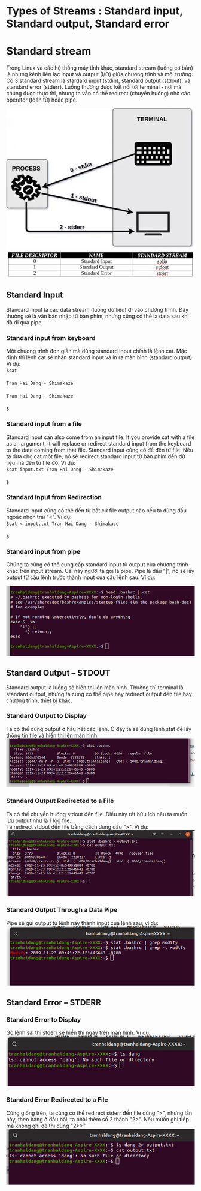 ﻿#  Types of Streams : Standard input, Standard output, Standard error

# Standard stream

Trong Linux và các hệ thống máy tính khác, standard stream (luồng cơ bản) là nhưng kênh liên lạc input và output (I/O) giữa chương trình và môi trường. Có 3 standard stream là stardard input (stdin), standard output (stdout), và standard error (stderr). Luồng thường được kết nối tới terminal - nơi mà chúng được thực thi, nhưng ta vẫn có thể redirect (chuyển hướng) nhờ các operator (toán tử) hoặc pipe.

<img src = "../../Images/I. Working_On_The_Command_Line/4. Types of Streams : Standard input,Standard output, Standard error/Anh_1.jpg">
<img src = "../../Images/I. Working_On_The_Command_Line/4. Types of Streams : Standard input,Standard output, Standard error/stream-fd-table.png">

## Standard Input

Standard input là các data stream (luồng dữ liệu) đi vào chương trình. Đây thường sẽ là văn bản nhập từ bàn phím, nhưng cũng có thể là data sau khi đã đi qua pipe.

### Standard input from keyboard

Một chương trình đơn giản mà dùng standard input chính là lệnh cat. Mặc định thì lệnh cat sẽ nhận standard input và in ra màn hình (standard output).  
Ví dụ:  
<code>$cat  
Tran Hai Dang - Shimakaze  
Tran Hai Dang - Shimakaze  
$</code>  

### Standard input from a file
Standard input can also come from an input file. If you provide cat with a file as an argument, it will replace or redirect standard input from the keyboard to the data coming from that file.
Standard input cũng có để đến từ file. Nếu ta đưa cho cat một file, nó sẽ redirect standard input từ bàn phím đến dữ liệu mà đến từ file đó. Ví dụ:  
<code>$cat  input.txt
Tran Hai Dang - Shimakaze   
$</code>  

### Standard Input from Redirection
Standard Input cũng có thể đến từ bất cứ file output nào nếu ta dùng dấu ngoặc nhọn trái "<". Ví dụ:  
<code>$cat < input.txt
Tran Hai Dang - Shimakaze   
$</code>  

### Standard input from pipe

Chúng ta cũng có thể cung cấp standard input từ output của chương trình khác trên input stream. Cái này người ta gọi là pipe. Pipe là dấu "|", nó sẽ lấy output từ câu lệnh trước thành input của câu lệnh sau. Ví dụ:  

<img src = "../../Images/I. Working_On_The_Command_Line/4. Types of Streams : Standard input,Standard output, Standard error/Anh_2.png">

## Standard Output – STDOUT

Standard output là luồng sẽ hiển thị lên màn hình. Thường thì terminal là standard output, nhưng ta cũng có thể pipe hay redirect output đến file hay chương trình, thiết bị khác.

### Standard Output to Display

Ta có thể dùng output ở hầu hết các lệnh. Ở đây ta sẽ dùng lệnh stat để lấy thông tin file và hiển thị lên màn hình.
<img src = "../../Images/I. Working_On_The_Command_Line/4. Types of Streams : Standard input,Standard output, Standard error/Anh_3.png">

### Standard Output Redirected to a File

Ta có thể chuyển hướng stdout đến file. Điều này rất hữu ích nếu ta muốn lưu output như là 1 log file.  
Ta redirect stdout đến file bằng cách dùng dấu ">". Ví dụ:  
<img src = "../../Images/I. Working_On_The_Command_Line/4. Types of Streams : Standard input,Standard output, Standard error/Anh_4.png">

### Standard Output Through a Data Pipe
Pipe sẽ gửi output từ lệnh này thành input của lệnh sau, ví dụ:  
<img src = "../../Images/I. Working_On_The_Command_Line/4. Types of Streams : Standard input,Standard output, Standard error/Anh_5.png">  

## Standard Error – STDERR

### Standard Error to Display
Gõ lệnh sai thì stderr sẽ hiển thị ngay trên màn hình. Ví dụ:  
<img src = "../../Images/I. Working_On_The_Command_Line/4. Types of Streams : Standard input,Standard output, Standard error/Anh_6.png">  

### Standard Error Redirected to a File
Cũng giống trên, ta cũng có thể redirect stderr đến file dùng ">", nhưng lần này, theo bảng ở đầu bài, ta phải thêm số 2 thành "2>". Nếu muốn ghi tiếp mà không ghi đè thì dùng "2>>"
<img src = "../../Images/I. Working_On_The_Command_Line/4. Types of Streams : Standard input,Standard output, Standard error/Anh_7.png">  
 

